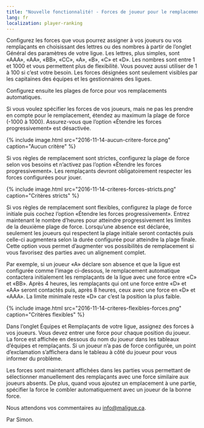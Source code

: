 ```yaml
---
title: "Nouvelle fonctionnalité! - Forces de joueur pour le remplacement automatique"
lang: fr
localization: player-ranking
---
```

Configurez les forces que vous pourrez assigner à vos joueurs ou vos remplaçants en choisissant des lettres ou des nombres à partir de l’onglet Général des paramètres de votre ligue. Les lettres, plus simples, sont «AAA», «AA», «BB», «CC», «A», «B», «C» et «D». Les nombres sont entre 1 et 1000 et vous permettent plus de flexibilité. Vous pouvez aussi utiliser de 1 à 100 si c’est votre besoin. Les forces désignées sont seulement visibles par les capitaines des équipes et les gestionnaires des ligues.

Configurez ensuite les plages de force pour vos remplacements automatiques. 

Si vous voulez spécifier les forces de vos joueurs, mais ne pas les prendre en compte pour le remplacement, étendez au maximum la plage de force (-1000 à 1000). Assurez-vous que l’option «Étendre 
les forces progressivement» est désactivée.

{% include image.html src="2016-11-14-aucun-critere-force.png" caption="Aucun critère" %}

Si vos règles de remplacement sont strictes, configurez la plage de force selon vos besoins et n’activez pas l’option «Étendre les forces progressivement». Les remplaçants devront obligatoirement 
respecter les forces configurées pour jouer. 

{% include image.html src="2016-11-14-criteres-forces-stricts.png" caption="Critères stricts" %}

Si vos règles de remplacement sont flexibles, configurez la plage de force initiale puis cochez l’option «Étendre les forces progressivement». Entrez maintenant le nombre d’heures pour atteindre 
progressivement les limites de la deuxième plage de force. Lorsqu’une absence est déclarée, seulement les joueurs qui respectent la plage initiale seront contactés puis celle-ci augmentera selon la durée configurée pour atteindre la plage finale. Cette option vous permet d’augmenter vos possibilités de remplacement si vous favorisez des parties avec un alignement complet.

Par exemple, si un joueur «A» déclare son absence et que la ligue est configurée comme l’image ci-dessous, le remplacement automatique contactera initialement les remplaçants de la ligue avec une force entre «C» et «BB». Après 4 heures, les remplaçants qui ont une force entre «D» et «AA» seront contactés puis, après 8 heures, ceux avec une force en «D» et «AAA». La limite minimale reste «D» car c’est la position la plus faible.

{% include image.html src="2016-11-14-criteres-flexibles-forces.png" caption="Critères flexibles" %}

Dans l’onglet Équipes et Remplaçants de votre ligue, assignez des forces à vos joueurs. Vous devez entrer une force pour chaque position du joueur. La force est affichée en dessous du nom du joueur dans les tableaux d’équipes et remplaçants. Si un joueur n’a pas de force configurée, un point d’exclamation s’affichera dans le tableau à côté du joueur pour vous informer du problème.

Les forces sont maintenant affichées dans les parties vous permettant de sélectionner manuellement des remplaçants avec une force similaire aux joueurs absents. De plus, quand vous ajoutez un emplacement à une partie, spécifier la force le combler automatiquement avec un joueur de la bonne force.

Nous attendons vos commentaires au [info@maligue.ca](mailto:info@maligue.ca).

Par Simon.